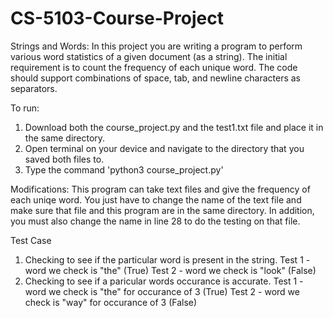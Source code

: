 # CS-5103-Course-Project

Strings and Words: In this project you are writing a program to perform various word statistics of a given document (as a string). The initial requirement is to count the frequency of each unique word. The code should support combinations of space, tab, and newline characters as separators.


To run:
1. Download both the course_project.py and the test1.txt file and place it in the same directory.
2. Open terminal on your device and navigate to the directory that you saved both files to.
3. Type the command 'python3 course_project.py'

Modifications:
This program can take text  files and give the frequency of each uniqe word. You just have to change the name of the text file and make sure that file and this program are in the same directory. In addition, you must also change the name in line 28 to do the  testing on that file. 


Test Case
1. Checking to see if the particular word is present in the string.
   Test 1 - word we check is "the" (True)
   Test 2 - word we check is "look" (False)
2. Checking to see if a paricular words occurance is accurate. 
   Test 1 - word we check is "the" for occurance of 3 (True)
   Test 2 - word we check is "way" for occurance of 3 (False)
